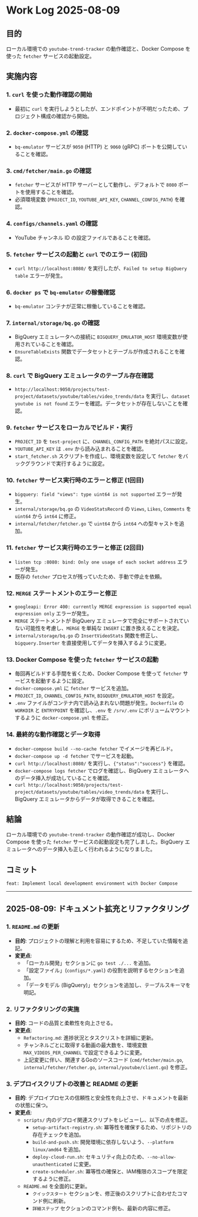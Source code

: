 # Work Log 2025-08-09

## 目的
ローカル環境での `youtube-trend-tracker` の動作確認と、Docker Compose を使った `fetcher` サービスの起動設定。

## 実施内容

### 1. `curl` を使った動作確認の開始
- 最初に `curl` を実行しようとしたが、エンドポイントが不明だったため、プロジェクト構成の確認から開始。

### 2. `docker-compose.yml` の確認
- `bq-emulator` サービスが `9050` (HTTP) と `9060` (gRPC) ポートを公開していることを確認。

### 3. `cmd/fetcher/main.go` の確認
- `fetcher` サービスが HTTP サーバーとして動作し、デフォルトで `8080` ポートを使用することを確認。
- 必須環境変数 (`PROJECT_ID`, `YOUTUBE_API_KEY`, `CHANNEL_CONFIG_PATH`) を確認。

### 4. `configs/channels.yaml` の確認
- YouTube チャンネル ID の設定ファイルであることを確認。

### 5. `fetcher` サービスの起動と `curl` でのエラー (初回)
- `curl http://localhost:8080/` を実行したが、`Failed to setup BigQuery table` エラーが発生。

### 6. `docker ps` で `bq-emulator` の稼働確認
- `bq-emulator` コンテナが正常に稼働していることを確認。

### 7. `internal/storage/bq.go` の確認
- BigQuery エミュレータへの接続に `BIGQUERY_EMULATOR_HOST` 環境変数が使用されていることを確認。
- `EnsureTableExists` 関数でデータセットとテーブルが作成されることを確認。

### 8. `curl` で BigQuery エミュレータのテーブル存在確認
- `http://localhost:9050/projects/test-project/datasets/youtube/tables/video_trends/data` を実行し、`dataset youtube is not found` エラーを確認。データセットが存在しないことを確認。

### 9. `fetcher` サービスをローカルでビルド・実行
- `PROJECT_ID` を `test-project` に、`CHANNEL_CONFIG_PATH` を絶対パスに設定。
- `YOUTUBE_API_KEY` は `.env` から読み込まれることを確認。
- `start_fetcher.sh` スクリプトを作成し、環境変数を設定して `fetcher` をバックグラウンドで実行するように設定。

### 10. `fetcher` サービス実行時のエラーと修正 (1回目)
- `bigquery: field "views": type uint64 is not supported` エラーが発生。
- `internal/storage/bq.go` の `VideoStatsRecord` の `Views`, `Likes`, `Comments` を `uint64` から `int64` に修正。
- `internal/fetcher/fetcher.go` で `uint64` から `int64` への型キャストを追加。

### 11. `fetcher` サービス実行時のエラーと修正 (2回目)
- `listen tcp :8080: bind: Only one usage of each socket address` エラーが発生。
- 既存の `fetcher` プロセスが残っていたため、手動で停止を依頼。

### 12. `MERGE` ステートメントのエラーと修正
- `googleapi: Error 400: currently MERGE expression is supported equal expression only` エラーが発生。
- `MERGE` ステートメントが BigQuery エミュレータで完全にサポートされていない可能性を考慮し、`MERGE` を単純な `INSERT` に置き換えることを決定。
- `internal/storage/bq.go` の `InsertVideoStats` 関数を修正し、`bigquery.Inserter` を直接使用してデータを挿入するように変更。

### 13. Docker Compose を使った `fetcher` サービスの起動
- 毎回再ビルドする手間を省くため、Docker Compose を使って `fetcher` サービスを起動するように設定。
- `docker-compose.yml` に `fetcher` サービスを追加。
- `PROJECT_ID`, `CHANNEL_CONFIG_PATH`, `BIGQUERY_EMULATOR_HOST` を設定。
- `.env` ファイルがコンテナ内で読み込まれない問題が発生。`Dockerfile` の `WORKDIR` と `ENTRYPOINT` を確認し、`.env` を `/srv/.env` にボリュームマウントするように `docker-compose.yml` を修正。

### 14. 最終的な動作確認とデータ取得
- `docker-compose build --no-cache fetcher` でイメージを再ビルド。
- `docker-compose up -d fetcher` でサービスを起動。
- `curl http://localhost:8080/` を実行し、`{"status":"success"}` を確認。
- `docker-compose logs fetcher` でログを確認し、BigQuery エミュレータへのデータ挿入が成功していることを確認。
- `curl http://localhost:9050/projects/test-project/datasets/youtube/tables/video_trends/data` を実行し、BigQuery エミュレータからデータが取得できることを確認。

## 結論
ローカル環境での `youtube-trend-tracker` の動作確認が成功し、Docker Compose を使った `fetcher` サービスの起動設定も完了しました。BigQuery エミュレータへのデータ挿入も正しく行われるようになりました。

## コミット
`feat: Implement local development environment with Docker Compose`

---

## 2025-08-09: ドキュメント拡充とリファクタリング

### 1. `README.md` の更新
- **目的**: プロジェクトの理解と利用を容易にするため、不足していた情報を追記。
- **変更点**:
  - 「ローカル開発」セクションに `go test ./...` を追加。
  - 「設定ファイル」(`configs/*.yaml`) の役割を説明するセクションを追加。
  - 「データモデル (BigQuery)」セクションを追加し、テーブルスキーマを明記。

### 2. リファクタリングの実施
- **目的**: コードの品質と柔軟性を向上させる。
- **変更点**:
  - `Refactoring.md`: 進捗状況とタスクリストを詳細に更新。
  - チャンネルごとに取得する動画の最大数を、環境変数 `MAX_VIDEOS_PER_CHANNEL` で設定できるように変更。
  - 上記変更に伴い、関連するGoのソースコード (`cmd/fetcher/main.go`, `internal/fetcher/fetcher.go`, `internal/youtube/client.go`) を修正。

### 3. デプロイスクリプトの改善と README の更新
- **目的**: デプロイプロセスの信頼性と安全性を向上させ、ドキュメントを最新の状態に保つ。
- **変更点**:
  - `scripts/` 内のデプロイ関連スクリプトをレビューし、以下の点を修正。
    - `setup-artifact-registry.sh`: 冪等性を確保するため、リポジトリの存在チェックを追加。
    - `build-and-push.sh`: 開発環境に依存しないよう、`--platform linux/amd64` を追加。
    - `deploy-cloud-run.sh`: セキュリティ向上のため、`--no-allow-unauthenticated` に変更。
    - `create-scheduler.sh`: 冪等性の確保と、IAM権限のスコープを限定するように修正。
  - `README.md` を全面的に更新。
    - `クイックスタート` セクションを、修正後のスクリプトに合わせたコマンド例に刷新。
    - `詳細ステップ` セクションのコマンド例も、最新の内容に修正。
